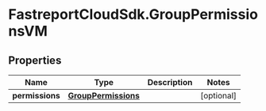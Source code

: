 # FastreportCloudSdk.GroupPermissionsVM

## Properties

Name | Type | Description | Notes
------------ | ------------- | ------------- | -------------
**permissions** | [**GroupPermissions**](GroupPermissions.md) |  | [optional] 


